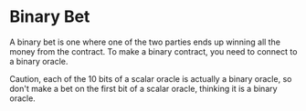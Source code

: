 Binary Bet
=======

A binary bet is one where one of the two parties ends up winning all the money from the contract.
To make a binary contract, you need to connect to a binary oracle.

Caution, each of the 10 bits of a scalar oracle is actually a binary oracle, so don't make a bet on the first bit of a scalar oracle, thinking it is a binary oracle.
